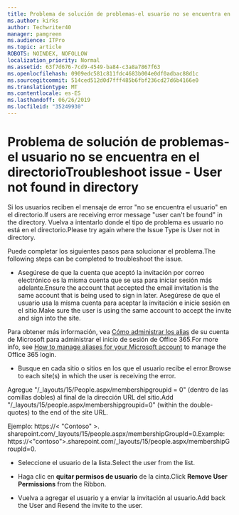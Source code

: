 ```yaml
---
title: Problema de solución de problemas-el usuario no se encuentra en el directorio
ms.author: kirks
author: Techwriter40
manager: pamgreen
ms.audience: ITPro
ms.topic: article
ROBOTS: NOINDEX, NOFOLLOW
localization_priority: Normal
ms.assetid: 63f7d676-7cd9-4549-ba84-c3a8a7867f63
ms.openlocfilehash: 0909edc581c811fdc4683b004e0df0adbac88d1c
ms.sourcegitcommit: 514ced512d0d7fff485b6fbf236cd27d6b4166e0
ms.translationtype: MT
ms.contentlocale: es-ES
ms.lasthandoff: 06/26/2019
ms.locfileid: "35249930"
---
```

# <a name="troubleshoot-issue---user-not-found-in-directory"></a><span data-ttu-id="9e969-102">Problema de solución de problemas-el usuario no se encuentra en el directorio</span><span class="sxs-lookup"><span data-stu-id="9e969-102">Troubleshoot issue - User not found in directory</span></span>

<span data-ttu-id="9e969-103">Si los usuarios reciben el mensaje de error "no se encuentra el usuario" en el directorio.</span><span class="sxs-lookup"><span data-stu-id="9e969-103">If users are receiving error message "user can't be found" in the directory.</span></span> <span data-ttu-id="9e969-104">Vuelva a intentarlo donde el tipo de problema es usuario no está en el directorio.</span><span class="sxs-lookup"><span data-stu-id="9e969-104">Please try again where the Issue Type is User not in directory.</span></span>

<span data-ttu-id="9e969-105">Puede completar los siguientes pasos para solucionar el problema.</span><span class="sxs-lookup"><span data-stu-id="9e969-105">The following steps can be completed to troubleshoot the issue.</span></span>

- <span data-ttu-id="9e969-106">Asegúrese de que la cuenta que aceptó la invitación por correo electrónico es la misma cuenta que se usa para iniciar sesión más adelante.</span><span class="sxs-lookup"><span data-stu-id="9e969-106">Ensure the account that accepted the email invitation is the same account that is being used to sign in later.</span></span> <span data-ttu-id="9e969-107">Asegúrese de que el usuario usa la misma cuenta para aceptar la invitación e inicie sesión en el sitio.</span><span class="sxs-lookup"><span data-stu-id="9e969-107">Make sure the user is using the same account to accept the invite and sign into the site.</span></span> 

<span data-ttu-id="9e969-108">Para obtener más información, vea [Cómo administrar los alias</a> de su cuenta de Microsoft para administrar el inicio de sesión de Office 365](https://support.microsoft.com/help/12407/microsoft-account-how-to-manage-aliases).</span><span class="sxs-lookup"><span data-stu-id="9e969-108">For more info, see [How to manage aliases for your Microsoft account</a> to manage the Office 365 login](https://support.microsoft.com/help/12407/microsoft-account-how-to-manage-aliases).</span></span> 

- <span data-ttu-id="9e969-109">Busque en cada sitio o sitios en los que el usuario recibe el error.</span><span class="sxs-lookup"><span data-stu-id="9e969-109">Browse to each site(s) in which the user is receiving the error.</span></span> 

<span data-ttu-id="9e969-110">Agregue "/_layouts/15/People.aspx/membershipgroupid = 0" (dentro de las comillas dobles) al final de la dirección URL del sitio.</span><span class="sxs-lookup"><span data-stu-id="9e969-110">Add "/_layouts/15/people.aspx/membershipgroupid=0" (within the double-quotes) to the end of the site URL.</span></span> 

<span data-ttu-id="9e969-111">Ejemplo: https://< "Contoso" >. sharepoint.com/_layouts/15/people.aspx/membershipGroupId=0.</span><span class="sxs-lookup"><span data-stu-id="9e969-111">Example: https://<"contoso">.sharepoint.com/_layouts/15/people.aspx/membershipGroupId=0.</span></span>

- <span data-ttu-id="9e969-112">Seleccione el usuario de la lista.</span><span class="sxs-lookup"><span data-stu-id="9e969-112">Select the user from the list.</span></span>

- <span data-ttu-id="9e969-113">Haga clic en **quitar permisos de usuario** de la cinta.</span><span class="sxs-lookup"><span data-stu-id="9e969-113">Click **Remove User Permissions** from the Ribbon.</span></span> 
-  <span data-ttu-id="9e969-114">Vuelva a agregar el usuario y a enviar la invitación al usuario.</span><span class="sxs-lookup"><span data-stu-id="9e969-114">Add back the User and Resend the invite to the user.</span></span>

